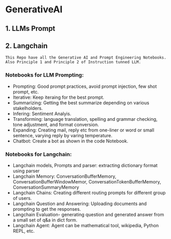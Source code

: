 # GenerativeAI

## 1. LLMs Prompt
## 2. Langchain

`This Repo have all the Generative AI and Prompt Engineering Notebooks. Also Principle 1 and Principle 2 of Instruction tunned LLM.`

### Notebooks for LLM Prompting: 
- Prompting: Good prompt practices, avoid prompt injection, few shot prompt, etc. 
- Iterative: Keep iteraing for the best prompt. 
- Summarizing: Getting the best summarize depending on various stakelholders.
- Infering: Sentiment Analyis.
- Transforming: language translation, spelling and grammar checking, tone adjustment, and format conversion.
- Expanding: Creating mail, reply etc from one-liner or word or small sentence, varying reply by varing temperature.
- Chatbot: Create a bot as shown in the code Notebook.

### Notebooks for Langchain: 
- Langchain models, Prompts and parser: extracting dictionary format using parser
- Langchain Memory: ConversationBufferMemory, ConversationBufferWindowMemor, ConversationTokenBufferMemory, ConversationSummaryMemory
- Langchain Chains: Creating different routing prompts for different group of users.
- Langchain Question and Answering: Uploading documents and prompting to get the responses.
- Langchain Evaluation- generating question and generated answer from a small set of q&a in dict form.
- Langchain Agent: Agent can be mathematical tool, wikipedia, Python REPL, etc.


